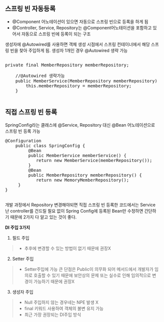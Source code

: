 ## 스프링 빈 자동등록
- @Component 어노테이션이 있으면 자동으로 스프링 빈으로 등록을 하게 됨
- @Controller, Service, Repository는 @Component어노테이션을 포함하고 있어서 자동으로 스프링 빈에 등록이 되는 구조

생성자에 @Autowired를 사용하면 객체 생성 시점에서 스프링 컨테이너에서 해당 스프링 빈을 찾아 주입하게 됨.
생성자 1개인 경우 @Autowired 생략 가능
<pre>

private final MemberRepository memberRepository;

    //@Autowired 생략가능
    public MemberService(MemberRepository memberRepository) {
        this.memberRepository = memberRepository;
    }

</pre>

## 직접 스프링 빈 등록
SpringConfig라는 클래스에 @Service, Repository 대신 @Bean 어노테이션으로 스프링 빈 등록 가능 
<pre>
@Configuration
    public class SpringConfig {
         @Bean
         public MemberService memberService() {
            return new MemberService(memberRepository());
         }
         @Bean
         public MemberRepository memberRepository() {
            return new MemoryMemberRepository();
     }
}

</pre>

개발 과정에서 Repository 변경해야되면 직접 스프링 빈 등록한 코드에서는 Service난 controller를 건드릴 필요 없이 Spring Config에 등록된 Bean만 수정하면 간단하기 때문에 2가지
다 알고 있는 것이 좋다.


**DI 주입 3가지**

1. 필드 주입
>  - 추후에 변경할 수 있는 방법이 없기 때문에 권장X
2. Setter 주입
>  - Setter주입에 가능 큰 단점은 Public이 의무화 되어 메서드에서 개발자가 임의로 호출할 수 있기 때문에 보안상의 문제 또는 실수로 인해 임의적으로 변경이 가능하기 때문에 권장X
3. 생성자 주입
>  - Null 주입하지 않는 경우네는 NPE 발생 X
>  - final 키워드 사용하여 객체의 불변 유지 가능
>  - 최근 가장 권장되는 DI주입 방식
